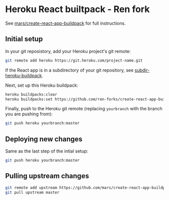 Heroku React builtpack - Ren fork
=================================

See [mars/create-react-app-buildpack](https://github.com/mars/create-react-app-buildpack) for full instructions.

## Initial setup

In your git reposistory, add your Heroku project's git remote:

```sh
git remote add heroku https://git.heroku.com/project-name.git
```

If the React app is in a subdirectory of your git repository, see [subdir-heroku-buildpack](https://github.com/timanovsky/subdir-heroku-buildpack).

Next, set up this Heroku buildpack:

```sh
heroku buildpacks:clear
heroku buildpacks:set https://github.com/ren-forks/create-react-app-buildpack.git
```

Finally, push to the Heroku git remote (replacing `yourbranch` with the branch you are pushing from):

```sh
git push heroku yourbranch:master
```

## Deploying new changes

Same as the last step of the intial setup:

```sh
git push heroku yourbranch:master
```

## Pulling upstream changes

```sh
git remote add upstream https://github.com/mars/create-react-app-buildpack.git
git pull upstream master
```

